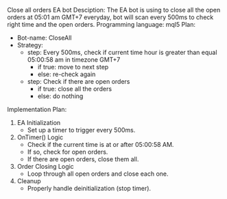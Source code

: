 Close all orders EA bot
Desciption: The EA bot is using to close all the open orders at 05:01 am GMT+7 everyday, bot will scan every 500ms to check right time and the open orders.
Programming language: mql5
Plan:
- Bot-name: CloseAll
- Strategy:
    - step: Every 500ms, check if current time hour is greater than equal 05:00:58 am in timezone GMT+7
        - if true: move to next step
        - else: re-check again
    - step: Check if there are open orders
        - if true: close all the orders
        - else: do nothing
    
Implementation Plan:
1. EA Initialization
    + Set up a timer to trigger every 500ms.
2. OnTimer() Logic
    + Check if the current time is at or after 05:00:58 AM.
    + If so, check for open orders.
    + If there are open orders, close them all.
3. Order Closing Logic
    + Loop through all open orders and close each one.
4. Cleanup
    + Properly handle deinitialization (stop timer).
